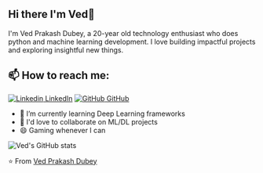 ## Hi there I'm Ved👋
I'm Ved Prakash Dubey, a 20-year old technology enthusiast who does python and machine learning development. I love building impactful projects and exploring insightful new things.<br>
## 📫 How to reach me: 
[![Linkedin](https://i.stack.imgur.com/gVE0j.png) LinkedIn](https://www.linkedin.com/in/ved-prakash-dubey-swash/) [![GitHub](https://i.stack.imgur.com/tskMh.png) GitHub](https://github.com/VedPDubey)

- 🌱 I’m currently learning Deep Learning frameworks
- 👯 I'd love to collaborate on ML/DL projects
- 😄 Gaming whenever I can


![Ved's GitHub stats](https://github-readme-stats.vercel.app/api?username=VedPDubey&show_icons=true&theme=dark)




⭐️ From [Ved Prakash Dubey](https://github.com/VedPDubey)
